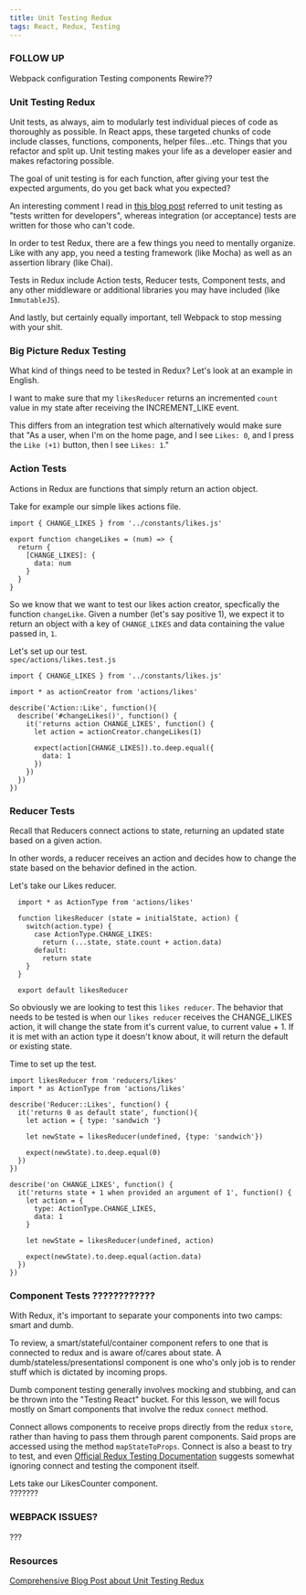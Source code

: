 ```yaml
---
title: Unit Testing Redux
tags: React, Redux, Testing
---
```


### FOLLOW UP
Webpack configuration
Testing components
Rewire??

### Unit Testing Redux

Unit tests, as always, aim to modularly test individual pieces of code as thoroughly as possible. In React apps, these targeted chunks of code include classes, functions, components, helper files...etc. Things that you refactor and split up. Unit testing makes your life as a developer easier and makes refactoring possible.  

The goal of unit testing is for each function, after giving your test the expected arguments, do you get back what you expected?

An interesting comment I read in [this blog post](https://www.codementor.io/reactjs/tutorial/redux-unit-test-mocha-mocking) referred to unit testing as "tests written for developers", whereas integration (or acceptance) tests are written for those who can't code.  

In order to test Redux, there are a few things you need to mentally organize. Like with any app, you need a testing framework (like Mocha) as well as an assertion library (like Chai).  

Tests in Redux include Action tests, Reducer tests, Component tests, and any other middleware or additional libraries you may have included (like `ImmutableJS`).

And lastly, but certainly equally important, tell Webpack to stop messing with your shit.

### Big Picture Redux Testing

What kind of things need to be tested in Redux? Let's look at an example in English.

I want to make sure that my `likesReducer` returns an incremented `count` value in my state after receiving the INCREMENT_LIKE event.  

This differs from an integration test which alternatively would make sure that "As a user, when I'm on the home page, and I see `Likes: 0`, and I press the `Like (+1)` button, then I see `Likes: 1`."  

### Action Tests

Actions in Redux are functions that simply return an action object.

Take for example our simple likes actions file.  

```
import { CHANGE_LIKES } from '../constants/likes.js'

export function changeLikes = (num) => {
  return {
    [CHANGE_LIKES]: {
      data: num
    }
  }
}
```

So we know that we want to test our likes action creator, specfically the function `changeLike`. Given a number (let's say positive 1), we expect it to return an object with a key of `CHANGE_LIKES` and data containing the value passed in, `1`.  

Let's set up our test.  
`spec/actions/likes.test.js`  

```
import { CHANGE_LIKES } from '../constants/likes.js'

import * as actionCreator from 'actions/likes'

describe('Action::Like', function(){
  describe('#changeLikes()', function() {
    it('returns action CHANGE_LIKES', function() {
      let action = actionCreator.changeLikes(1)

      expect(action[CHANGE_LIKES]).to.deep.equal({
        data: 1
      })
    })
  })
})

```

### Reducer Tests

Recall that Reducers connect actions to state, returning an updated state based on a given action.

In other words, a reducer receives an action and decides how to change the state based on the behavior defined in the action.

Let's take our Likes reducer.

```
  import * as ActionType from 'actions/likes'

  function likesReducer (state = initialState, action) {
    switch(action.type) {
      case ActionType.CHANGE_LIKES:
        return (...state, state.count + action.data)
      default:
        return state
    }
  }

  export default likesReducer
```

So obviously we are looking to test this `likes reducer`. The behavior that needs to be tested is when our `likes reducer` receives the CHANGE_LIKES action, it will change the state from it's current value, to current value + 1. If it is met with an action type it doesn't know about, it will return the default or existing state.  

Time to set up the test.

```
import likesReducer from 'reducers/likes'
import * as ActionType from 'actions/likes'

describe('Reducer::Likes', function() {
  it('returns 0 as default state', function(){
    let action = { type: 'sandwich '}

    let newState = likesReducer(undefined, {type: 'sandwich'})

    expect(newState).to.deep.equal(0)
  })
})

describe('on CHANGE_LIKES', function() {
  it('returns state + 1 when provided an argument of 1', function() {
    let action = {
      type: ActionType.CHANGE_LIKES,
      data: 1
    }

    let newState = likesReducer(undefined, action)

    expect(newState).to.deep.equal(action.data)
  })
})
```

### Component Tests ????????????

With Redux, it's important to separate your components into two camps: smart and dumb.  

To review, a smart/stateful/container component refers to one that is connected to redux and is aware of/cares about state. A dumb/stateless/presentationsl component is one who's only job is to render stuff which is dictated by incoming props.  

Dumb component testing generally involves mocking and stubbing, and can be thrown into the "Testing React" bucket. For this lesson, we will focus mostly on Smart components that involve the redux `connect` method.

Connect allows components to receive props directly from the redux `store`, rather than having to pass them through parent components. Said props are accessed using the method `mapStateToProps`. Connect is also a beast to try to test, and even [Official Redux Testing Documentation](http://redux.js.org/docs/recipes/WritingTests.html) suggests somewhat ignoring connect and testing the component itself.  

Lets take our LikesCounter component.  
???????




### WEBPACK ISSUES?

???

### Resources

[Comprehensive Blog Post about Unit Testing Redux](https://www.codementor.io/reactjs/tutorial/redux-unit-test-mocha-mocking)  
